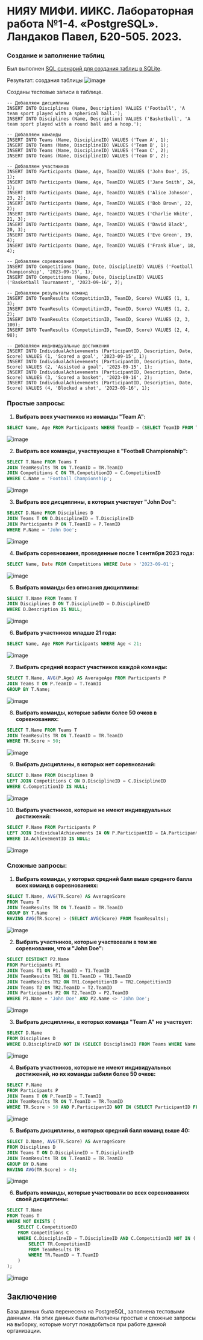 # НИЯУ МИФИ. ИИКС. Лабораторная работа №1-4. «PostgreSQL». Ландаков Павел, Б20-505. 2023.

### Создание и заполнение таблиц
   Был выполнен [SQL сценарий для создания таблиц в SQLite](./organization.sql). 

   Результат: создания таблицы ![image](./images/Screenshot_19.png)
  
  Созданы тестовые записи в таблице. 
  ```
-- Добавляем дисциплины
INSERT INTO Disciplines (Name, Description) VALUES ('Football', 'A team sport played with a spherical ball.');
INSERT INTO Disciplines (Name, Description) VALUES ('Basketball', 'A team sport played with a round ball and a hoop.');

-- Добавляем команды
INSERT INTO Teams (Name, DisciplineID) VALUES ('Team A', 1);
INSERT INTO Teams (Name, DisciplineID) VALUES ('Team B', 1);
INSERT INTO Teams (Name, DisciplineID) VALUES ('Team C', 2);
INSERT INTO Teams (Name, DisciplineID) VALUES ('Team D', 2);

-- Добавляем участников
INSERT INTO Participants (Name, Age, TeamID) VALUES ('John Doe', 25, 1);
INSERT INTO Participants (Name, Age, TeamID) VALUES ('Jane Smith', 24, 1);
INSERT INTO Participants (Name, Age, TeamID) VALUES ('Alice Johnson', 23, 2);
INSERT INTO Participants (Name, Age, TeamID) VALUES ('Bob Brown', 22, 2);
INSERT INTO Participants (Name, Age, TeamID) VALUES ('Charlie White', 21, 3);
INSERT INTO Participants (Name, Age, TeamID) VALUES ('David Black', 20, 3);
INSERT INTO Participants (Name, Age, TeamID) VALUES ('Eve Green', 19, 4);
INSERT INTO Participants (Name, Age, TeamID) VALUES ('Frank Blue', 18, 4);

-- Добавляем соревнования
INSERT INTO Competitions (Name, Date, DisciplineID) VALUES ('Football Championship', '2023-09-15', 1);
INSERT INTO Competitions (Name, Date, DisciplineID) VALUES ('Basketball Tournament', '2023-09-16', 2);

-- Добавляем результаты команд
INSERT INTO TeamResults (CompetitionID, TeamID, Score) VALUES (1, 1, 3);
INSERT INTO TeamResults (CompetitionID, TeamID, Score) VALUES (1, 2, 2);
INSERT INTO TeamResults (CompetitionID, TeamID, Score) VALUES (2, 3, 100);
INSERT INTO TeamResults (CompetitionID, TeamID, Score) VALUES (2, 4, 98);

-- Добавляем индивидуальные достижения
INSERT INTO IndividualAchievements (ParticipantID, Description, Date, Score) VALUES (1, 'Scored a goal', '2023-09-15', 1);
INSERT INTO IndividualAchievements (ParticipantID, Description, Date, Score) VALUES (2, 'Assisted a goal', '2023-09-15', 1);
INSERT INTO IndividualAchievements (ParticipantID, Description, Date, Score) VALUES (3, 'Scored a basket', '2023-09-16', 2);
INSERT INTO IndividualAchievements (ParticipantID, Description, Date, Score) VALUES (4, 'Blocked a shot', '2023-09-16', 1);

  ```
### Простые запросы:

1. **Выбрать всех участников из команды "Team A":**
```sql
SELECT Name, Age FROM Participants WHERE TeamID = (SELECT TeamID FROM Teams WHERE Name = 'Team A');
```

![image](./images/Screenshot_20.png)

2. **Выбрать все команды, участвующие в "Football Championship":**
```sql
SELECT T.Name FROM Teams T
JOIN TeamResults TR ON T.TeamID = TR.TeamID
JOIN Competitions C ON TR.CompetitionID = C.CompetitionID
WHERE C.Name = 'Football Championship';
```

![image](./images/Screenshot_21.png)


3. **Выбрать все дисциплины, в которых участвует "John Doe":**
```sql
SELECT D.Name FROM Disciplines D
JOIN Teams T ON D.DisciplineID = T.DisciplineID
JOIN Participants P ON T.TeamID = P.TeamID
WHERE P.Name = 'John Doe';
```

![image](./images/Screenshot_22.png)


4. **Выбрать соревнования, проведенные после 1 сентября 2023 года:**
```sql
SELECT Name, Date FROM Competitions WHERE Date > '2023-09-01';
```

![image](./images/Screenshot_23.png)


5. **Выбрать команды без описания дисциплины:**
```sql
SELECT T.Name FROM Teams T
JOIN Disciplines D ON T.DisciplineID = D.DisciplineID
WHERE D.Description IS NULL;
```

![image](./images/Screenshot_24.png)


6. **Выбрать участников младше 21 года:**
```sql
SELECT Name, Age FROM Participants WHERE Age < 21;
```

![image](./images/Screenshot_25.png)


7. **Выбрать средний возраст участников каждой команды:**
```sql
SELECT T.Name, AVG(P.Age) AS AverageAge FROM Participants P
JOIN Teams T ON P.TeamID = T.TeamID
GROUP BY T.Name;
```

![image](./images/Screenshot_26.png)


8. **Выбрать команды, которые забили более 50 очков в соревнованиях:**
```sql
SELECT T.Name FROM Teams T
JOIN TeamResults TR ON T.TeamID = TR.TeamID
WHERE TR.Score > 50;
```

![image](./images/Screenshot_27.png)


9. **Выбрать дисциплины, в которых нет соревнований:**
```sql
SELECT D.Name FROM Disciplines D
LEFT JOIN Competitions C ON D.DisciplineID = C.DisciplineID
WHERE C.CompetitionID IS NULL;
```

![image](./images/Screenshot_28.png)


10. **Выбрать участников, которые не имеют индивидуальных достижений:**
```sql
SELECT P.Name FROM Participants P
LEFT JOIN IndividualAchievements IA ON P.ParticipantID = IA.ParticipantID
WHERE IA.AchievementID IS NULL;
```

![image](./images/Screenshot_29.png)


### Сложные запросы:

1. **Выбрать команды, у которых средний балл выше среднего балла всех команд в соревнованиях:**
```sql
SELECT T.Name, AVG(TR.Score) AS AverageScore
FROM Teams T
JOIN TeamResults TR ON T.TeamID = TR.TeamID
GROUP BY T.Name
HAVING AVG(TR.Score) > (SELECT AVG(Score) FROM TeamResults);
```

![image](./images/Screenshot_30.png)


2. **Выбрать участников, которые участвовали в том же соревновании, что и "John Doe":**
```sql
SELECT DISTINCT P2.Name
FROM Participants P1
JOIN Teams T1 ON P1.TeamID = T1.TeamID
JOIN TeamResults TR1 ON T1.TeamID = TR1.TeamID
JOIN TeamResults TR2 ON TR1.CompetitionID = TR2.CompetitionID
JOIN Teams T2 ON TR2.TeamID = T2.TeamID
JOIN Participants P2 ON T2.TeamID = P2.TeamID
WHERE P1.Name = 'John Doe' AND P2.Name <> 'John Doe';
```

![image](./images/Screenshot_31.png)


3. **Выбрать дисциплины, в которых команда "Team A" не участвует:**
```sql
SELECT D.Name
FROM Disciplines D
WHERE D.DisciplineID NOT IN (SELECT DisciplineID FROM Teams WHERE Name = 'Team A');
```

![image](./images/Screenshot_32.png)


4. **Выбрать участников, которые не имеют индивидуальных достижений, но их команды забили более 50 очков:**
```sql
SELECT P.Name
FROM Participants P
JOIN Teams T ON P.TeamID = T.TeamID
JOIN TeamResults TR ON T.TeamID = TR.TeamID
WHERE TR.Score > 50 AND P.ParticipantID NOT IN (SELECT ParticipantID FROM IndividualAchievements);
```

![image](./images/Screenshot_33.png)


5. **Выбрать дисциплины, в которых средний балл команд выше 40:**
```sql
SELECT D.Name, AVG(TR.Score) AS AverageScore
FROM Disciplines D
JOIN Teams T ON D.DisciplineID = T.DisciplineID
JOIN TeamResults TR ON T.TeamID = TR.TeamID
GROUP BY D.Name
HAVING AVG(TR.Score) > 40;
```

![image](./images/Screenshot_34.png)


6. **Выбрать команды, которые участвовали во всех соревнованиях своей дисциплины:**
```sql
SELECT T.Name
FROM Teams T
WHERE NOT EXISTS (
    SELECT C.CompetitionID
    FROM Competitions C
    WHERE C.DisciplineID = T.DisciplineID AND C.CompetitionID NOT IN (
        SELECT TR.CompetitionID
        FROM TeamResults TR
        WHERE TR.TeamID = T.TeamID
    )
);
```

![image](./images/Screenshot_35.png)



## Заключение
База данных была перенесена на PostgreSQL, заполнена тестовыми данными. На этих данных были выполнены простые и сложные запросы на выборку, которые могут понадобиться при работе данной организации.
